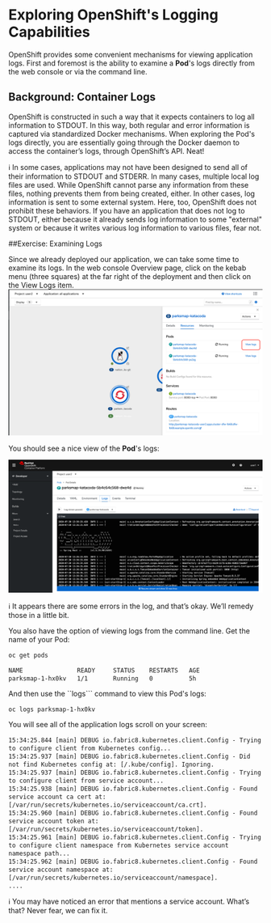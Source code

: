 # Exploring OpenShift's Logging Capabilities

OpenShift provides some convenient mechanisms for viewing application logs. First and foremost is the ability to examine a **Pod**'s logs directly from the web console or via the command line.

## Background: Container Logs

OpenShift is constructed in such a way that it expects containers to log all information to STDOUT. In this way, both regular and error information is captured via standardized Docker mechanisms. When exploring the Pod's logs directly, you are essentially going through the Docker daemon to access the container’s logs, through OpenShift’s API. Neat!
	

:information_source: In some cases, applications may not have been designed to send all of their information to STDOUT and STDERR. In many cases, multiple local log files are used. While OpenShift cannot parse any information from these files, nothing prevents them from being created, either. In other cases, log information is sent to some external system. Here, too, OpenShift does not prohibit these behaviors. If you have an application that does not log to STDOUT, either because it already sends log information to some "external" system or because it writes various log information to various files, fear not.

##Exercise: Examining Logs

Since we already deployed our application, we can take some time to examine its logs. In the web console Overview page, click on the kebab menu (three squares) at the far right of the deployment and then click on the View Logs item.
![View Logs](https://github.com/bhandaru/nationalparks-labs/blob/master/images/LogsMenu.png)

You should see a nice view of the **Pod**'s logs:

![Application Logs](https://github.com/bhandaru/nationalparks-labs/blob/master/images/ViewLogs.png)

:information_source: It appears there are some errors in the log, and that’s okay. We’ll remedy those in a little bit.

You also have the option of viewing logs from the command line. Get the name of your Pod:

```
oc get pods
```
```
NAME               READY     STATUS    RESTARTS   AGE
parksmap-1-hx0kv   1/1       Running   0          5h
```

And then use the ``logs``` command to view this Pod's logs:

```
oc logs parksmap-1-hx0kv
```

You will see all of the application logs scroll on your screen:

```
15:34:25.844 [main] DEBUG io.fabric8.kubernetes.client.Config - Trying to configure client from Kubernetes config...
15:34:25.937 [main] DEBUG io.fabric8.kubernetes.client.Config - Did not find Kubernetes config at: [/.kube/config]. Ignoring.
15:34:25.937 [main] DEBUG io.fabric8.kubernetes.client.Config - Trying to configure client from service account...
15:34:25.938 [main] DEBUG io.fabric8.kubernetes.client.Config - Found service account ca cert at: [/var/run/secrets/kubernetes.io/serviceaccount/ca.crt].
15:34:25.960 [main] DEBUG io.fabric8.kubernetes.client.Config - Found service account token at: [/var/run/secrets/kubernetes.io/serviceaccount/token].
15:34:25.961 [main] DEBUG io.fabric8.kubernetes.client.Config - Trying to configure client namespace from Kubernetes service account namespace path...
15:34:25.962 [main] DEBUG io.fabric8.kubernetes.client.Config - Found service account namespace at: [/var/run/secrets/kubernetes.io/serviceaccount/namespace].
....
```
:information_source: You may have noticed an error that mentions a service account. What’s that? Never fear, we can fix it.
<!--
## Exercise: Aggregated Pod Logs

:information_source: This section is only relevant if the aggregated logging capability is available in the OpenShift cluster, as this capability is optional.

When your application consists of only one **Pod** and it never fails, restarts, or has other issues, these ways to view logs may not be so bad. However in a scaled-out application where **Pods** may have restarted, been scaled up or down, or if you just want to get historical information, these mechanisms may be insufficient.

Fortunately, OpenShift provides an optional system for log aggregation that uses Elasticsearch, Fluentd, and Kibana (EFK).

In the OpenShift web console on the **Pod**'s logs page, at the right you will see a "View Archive" link. Go ahead and click it. If you do not see the "archive" link, ensure that you have at least two pods running. If you don’t, use the information you learned in a previous lab to scale up to two instances of the application. You will need to accept the SSL certificate.
View Logs
	

The previous link only appears on the page for the pod logs. If you want to access the Kibana interface at any time, you can do so by using the following URL:

https://kibana.apps.osevg.openshiftworkshop.com

Use the same credentials as with OpenShift

Clicking this link takes you to the Kibana web interface. This interface is secured with OpenShift’s role-based access controls, so you can only see logs for projects that you have access to.
Kibana Interface

The "View Archive" link that you clicked takes you to a default view with a specific search term pre-populated. Kibana will only show you logs where the pod name is parksmap-1-hx0kv and in the Project (namespace) userXY.
	In the following Kibana search(es), replace userXY with the project provided to you and the pod_name to match your pod.

kubernetes.pod_name:"parksmap-1-hx0kv" AND kubernetes.namespace_name:"userXY"

	

If your search returns no hits, try changing the time-picker in the top right-hand corner from the default "Last 15 miutes" to something else, like "The day so far" or "Last 1 hour"

If you want to see all the historical logs for this Project, simply remove the pod name reference and click the magnifying glass or press the enter key.
	In the following Kibana search(es), replace userXY with the project provided to you.

kubernetes.namespace_name:"userXY"

If you click the "x" in the column for the container name, and, in the left bar, click "add" for kubernetes.pod_name, you’ll then see your old Pod's logs, too. Remember, we scaled them down before coming here, so you can see how the log system is keeping a historical record.
Kibana Interface

Try the following search string ensuring that you use the correct name for your project:
	In the following Kibana search(es), replace userXY with the project provided to you.

kubernetes.namespace_name:"userXY" AND message:"Failure executing"
-->


